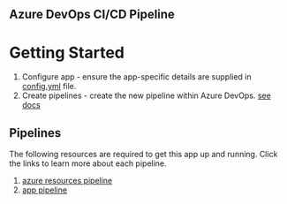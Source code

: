 ## Azure DevOps CI/CD Pipeline

# Getting Started

1. Configure app - ensure the app-specific details are supplied in [config.yml](/.pipelines/config.yml) file.
2. Create pipelines - create the new pipeline within Azure DevOps. [see docs](https://learn.microsoft.com/en-us/azure/devops/pipelines/create-first-pipeline?view=azure-devops&tabs=java%2Ctfs-2018-2%2Cbrowser#create-your-first-pipeline-1)

## Pipelines

The following resources are required to get this app up and running. Click the links to learn more about each pipeline.

1. [azure resources pipeline](/.pipelines/resources/README.md)
2. [app pipeline](/.pipelines/app/README.md)
